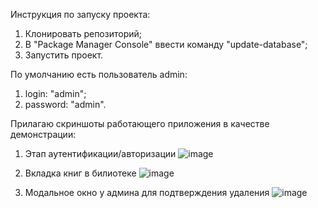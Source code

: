 Инструкция по запуску проекта:
1) Клонировать репозиторий;
2) В "Package Manager Console" ввести команду "update-database";
3) Запустить проект.

По умолчанию есть пользователь admin:
1) login: "admin";
2) password: "admin".

Прилагаю скриншоты работающего приложения в качестве демонстрации:

1) Этап аутентификации/авторизации
![image](https://github.com/user-attachments/assets/0a670598-0563-459d-b719-48e002d1f2b1)


2) Вкладка книг в билиотеке
![image](https://github.com/user-attachments/assets/c6712041-8c33-4206-be0b-935a7f5552a6)


3) Модальное окно у админа для подтверждения удаления
![image](https://github.com/user-attachments/assets/ff9aa94a-0ec8-45f1-84fb-36b74c076ca3)
